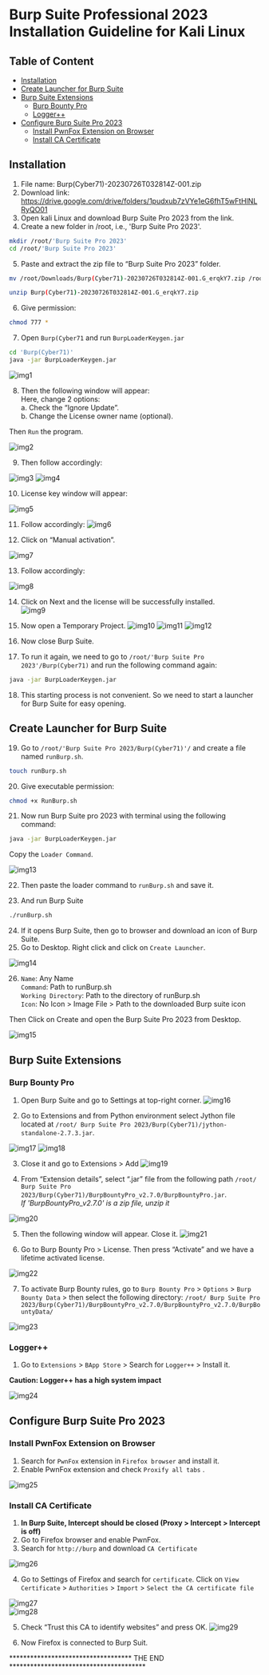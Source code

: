 <!-- omit in toc -->
# Burp Suite Professional 2023 Installation Guideline for Kali Linux

<!-- omit in toc -->
## Table of Content

- [Installation](#installation)
- [Create Launcher for Burp Suite](#create-launcher-for-burp-suite)
- [Burp Suite Extensions](#burp-suite-extensions)
  - [Burp Bounty Pro](#burp-bounty-pro)
  - [Logger++](#logger)
- [Configure Burp Suite Pro 2023](#configure-burp-suite-pro-2023)
  - [Install PwnFox Extension on Browser](#install-pwnfox-extension-on-browser)
  - [Install CA Certificate](#install-ca-certificate)

## Installation

1.	File name: Burp(Cyber71)-20230726T032814Z-001.zip
2. Download link: https://drive.google.com/drive/folders/1pudxub7zVYe1eG6fhT5wFtHlNLRyQO01
3.	Open kali Linux and download Burp Suite Pro 2023 from the link.
4.	Create a new folder in /root, i.e., 'Burp Suite Pro 2023'.

```bash
mkdir /root/'Burp Suite Pro 2023'
cd /root/'Burp Suite Pro 2023'
```

5.	Paste and extract the zip file to “Burp Suite Pro 2023” folder.

```bash
mv /root/Downloads/Burp(Cyber71)-20230726T032814Z-001.G_erqkY7.zip /root/'Burp Suite Pro 2023'/ 

unzip Burp(Cyber71)-20230726T032814Z-001.G_erqkY7.zip
```

6.	Give permission:
```bash
chmod 777 *
```
7.	Open `Burp(Cyber71` and run `BurpLoaderKeygen.jar`

```bash
cd 'Burp(Cyber71)'
java -jar BurpLoaderKeygen.jar
```

![img1](./images/1.png)


8.	Then the following window will appear:  
Here, change 2 options:  
    a.	Check the “Ignore Update”.  
    b.	Change the License owner name (optional).

Then `Run` the program.

![img2](./images/2.png)

9.	Then follow accordingly:

![img3](./images/3.png)
![img4](./images/4.png)

10.	License key window will appear:

![img5](./images/5.png)

11.	Follow accordingly:
![img6](./images/6.png)

12.	Click on “Manual activation”.

![img7](./images/7.png)

13.	Follow accordingly:

![img8](./images/8.png)  


14.	Click on Next and the license will be successfully installed.  
![img9](./images/9.png)  
  
  
15.	Now open a Temporary Project.
![img10](./images/10.png)
![img11](./images/11.png)
![img12](./images/12.png)


16.	Now close Burp Suite.
17.	To run it again, we need to go to `/root/'Burp Suite Pro 2023'/Burp(Cyber71)` and run the following command again:
```bash
java -jar BurpLoaderKeygen.jar
```

18.	This starting process is not convenient. So we need to start a launcher for Burp Suite for easy opening.


## Create Launcher for Burp Suite

19.	Go to `/root/'Burp Suite Pro 2023/Burp(Cyber71)'/` and create a file named `runBurp.sh`.

```bash
touch runBurp.sh
```
20.	Give executable permission:

```bash
chmod +x RunBurp.sh
```
21.	Now run Burp Suite pro 2023 with terminal using the following command:

```bash
java -jar BurpLoaderKeygen.jar
```

Copy the `Loader Command`.

![img13](./images/13.png)

22.	Then paste the loader command to `runBurp.sh` and save it.

23.	And run Burp Suite
```bash
./runBurp.sh
```

24.	If it opens Burp Suite, then go to browser and download an icon of Burp Suite.
25.	Go to Desktop. Right click and click on `Create Launcher`.

![img14](./images/14.png)

26.	`Name`: Any Name  
`Command`: Path to runBurp.sh  
`Working Directory`: Path to the directory of runBurp.sh  
`Icon`: No Icon > Image File > Path to the downloaded Burp suite icon  

Then Click on Create and open the Burp Suite Pro 2023 from Desktop.

![img15](./images/15.png)

## Burp Suite Extensions

### Burp Bounty Pro

1. Open Burp Suite and go to Settings at top-right corner.
![img16](./images/16.png)

2. Go to Extensions and from Python environment select Jython file located at `/root/ Burp Suite Pro 2023/Burp(Cyber71)/jython-standalone-2.7.3.jar`.

![img17](./images/17.png)
![img18](./images/18.png)


3.	Close it and go to Extensions > Add
![img19](./images/19.png)

4.	From “Extension details”, select “.jar” file from the following path
`/root/ Burp Suite Pro 2023/Burp(Cyber71)/BurpBountyPro_v2.7.0/BurpBountyPro.jar`.  
*If 'BurpBountyPro_v2.7.0' is a zip file, unzip it*

![img20](./images/20.png)

5.	Then the following window will appear. Close it.
![img21](./images/21.png)

6.	Go to Burp Bounty Pro > License. 
Then press “Activate” and we have a lifetime activated license.

![img22](./images/22.png)

7.	To activate Burp Bounty rules, go to `Burp Bounty Pro` > `Options` > `Burp Bounty Data` > then select the following directory: `/root/ Burp Suite Pro 2023/Burp(Cyber71)/BurpBountyPro_v2.7.0/BurpBountyPro_v2.7.0/BurpBountyData/`

![img23](./images/23.png)

### Logger++


1.	Go to `Extensions` > `BApp Store` > Search for `Logger++` > Install it.  

**Caution: Logger++ has a high system impact**

![img24](./images/24.png)

## Configure Burp Suite Pro 2023

### Install PwnFox Extension on Browser

1.	Search for `PwnFox` extension in `Firefox browser` and install it.
2.	Enable PwnFox extension and check `Proxify all tabs`
.

![img25](./images/25.png)

### Install CA Certificate
1.	**In Burp Suite, Intercept should be closed (Proxy > Intercept > Intercept is off)**
2.	Go to Firefox browser and enable PwnFox.
3.	Search for `http://burp` and download `CA Certificate`

![img26](./images/26.png)

4.	Go to Settings of Firefox and search for `certificate`. Click on `View Certificate` > `Authorities` > `Import` > `Select the CA certificate file`

![img27](./images/27.png)  
![img28](./images/28.png)  

5.	Check “Trust this CA to identify websites” and press OK.
![img29](./images/29.png)

6. Now Firefox is connected to Burp Suit. 

*********************************** THE END ***************************************



